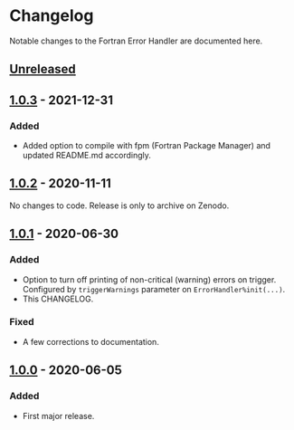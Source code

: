 # Changelog
Notable changes to the Fortran Error Handler are documented here.

## [Unreleased]

## [1.0.3] - 2021-12-31

### Added
- Added option to compile with fpm (Fortran Package Manager) and updated README.md accordingly.

## [1.0.2] - 2020-11-11

No changes to code. Release is only to archive on Zenodo.

## [1.0.1] - 2020-06-30

### Added
- Option to turn off printing of non-critical (warning) errors on trigger. Configured by `triggerWarnings` parameter on `ErrorHandler%init(...)`.
- This CHANGELOG.

### Fixed
- A few corrections to documentation.

## [1.0.0] - 2020-06-05

### Added
- First major release.

[Unreleased]: https://github.com/samharrison7/fortran-error-handler/compare/1.0.3...HEAD 
[1.0.3]: https://github.com/samharrison7/fortran-error-handler/releases/tag/1.0.3
[1.0.2]: https://github.com/samharrison7/fortran-error-handler/releases/tag/1.0.2
[1.0.1]: https://github.com/samharrison7/fortran-error-handler/releases/tag/1.0.1
[1.0.0]: https://github.com/samharrison7/fortran-error-handler/releases/tag/1.0 
